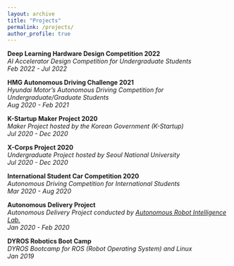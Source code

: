 ```yaml
---
layout: archive
title: "Projects"
permalink: /projects/
author_profile: true
---
```


**Deep Learning Hardware Design Competition 2022**  
*AI Accelerator Design Competition for Undergraduate Students*  
*Feb 2022 - Jul 2022*  

**HMG Autonomous Driving Challenge 2021**  
*Hyundai Motor’s Autonomous Driving Competition for Undergraduate/Graduate Students*  
*Aug 2020 - Feb 2021*  

**K-Startup Maker Project 2020**  
*Maker Project hosted by the Korean Government (K-Startup)*  
*Jul 2020 - Dec 2020*  

**X-Corps Project 2020**  
*Undergraduate Project hosted by Seoul National University*  
*Jul 2020 - Dec 2020*  

**International Student Car Competition 2020**  
*Autonomous Driving Competition for International Students*  
*Mar 2020 - Aug 2020*  

**Autonomous Delivery Project**  
*Autonomous Delivery Project conducted by [Autonomous Robot Intelligence Lab.](https://arisnu.squarespace.com/)*  
*Jan 2020 - Feb 2020*  

**DYROS Robotics Boot Camp**  
*DYROS Bootcamp for ROS (Robot Operating System) and Linux*  
*Jan 2019*  
